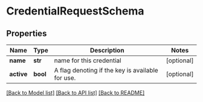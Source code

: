 # CredentialRequestSchema

## Properties
Name | Type | Description | Notes
------------ | ------------- | ------------- | -------------
**name** | **str** | name for this credential | [optional] 
**active** | **bool** | A flag denoting if the key is available for use. | [optional] 

[[Back to Model list]](../README.md#documentation-for-models) [[Back to API list]](../README.md#documentation-for-api-endpoints) [[Back to README]](../README.md)


